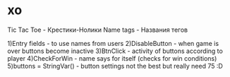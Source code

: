 # xo
Tic Tac Toe - Крестики-Нолики
Name tags - Названия тегов

1)Entry fields - to use names from users
2)DisableButton - when game is over buttons become inactive
3)BtnClick - activity of buttons according to player
4)CheckForWin - name says for itself (checks for win conditions)
5)buttons = StringVar() - button settings
 not the best but really need 75 :D
